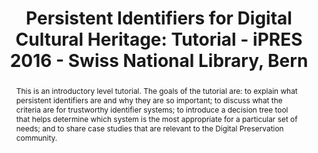 ---
abstract: 'This is an introductory level tutorial. The goals of the tutorial are:
  to explain what persistent identifiers are and why they are so important; to discuss
  what the criteria are for trustworthy identifier systems; to introduce a decision
  tree tool that helps determine which system is the most appropriate for a particular
  set of needs; and to share case studies that are relevant to the Digital Preservation
  community.'
creators:
- van Veenendaal, Remco
- Hakala, Juha
- Ras, Marcel
- Clark, Jonathan
- Lunghi, Maurizio
date: null
document_url: https://services.phaidra.univie.ac.at/api/object/o:502826/download
grand_parent: iPRES
institutions: []
keywords: []
landing_page_url: https://phaidra.univie.ac.at/o:502826
language: eng
layout: publication
license: CC BY-NC-SA 3.0 AT
notes_url: null
parent: iPRES 2016
presentation_url: null
size: 118426
source_name: iPRES
title: 'Persistent Identifiers for Digital Cultural Heritage: Tutorial - iPRES 2016
  - Swiss National Library, Bern'
type: paper
year: 2016
---